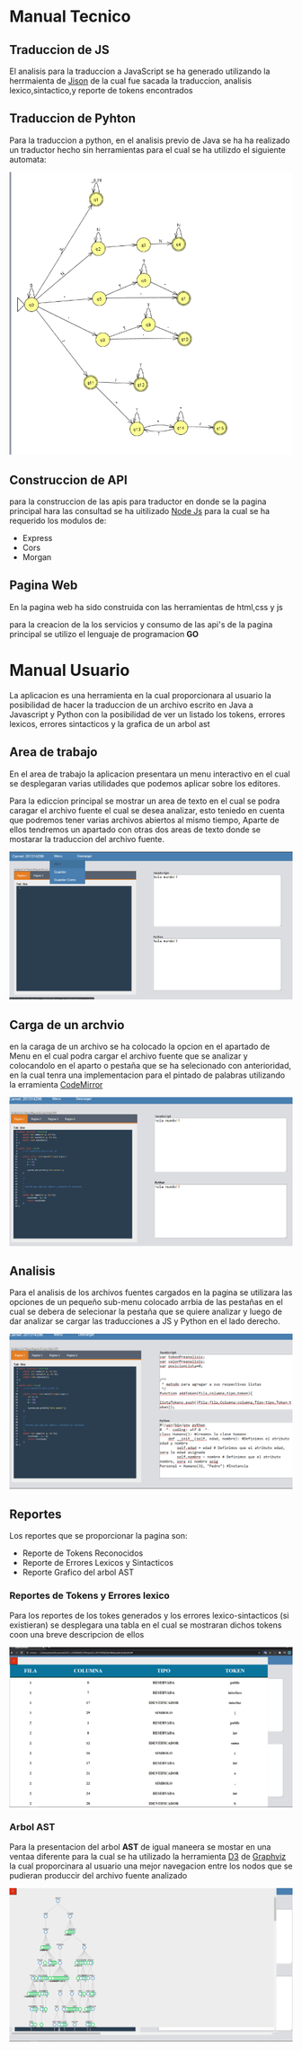 # Manual Tecnico

## Traduccion de JS

El analisis para la traduccion a JavaScript se ha generado utilizando la herrmaienta de [Jison](https://zaa.ch/jison/) de la cual fue sacada la traduccion, analisis lexico,sintactico,y reporte de tokens encontrados

## Traduccion de Pyhton

Para la traduccion a python, en el analisis previo de Java se ha ha realizado un traductor hecho sin herramientas para el cual se ha utilizdo el siguiente automata: 

![automata](https://github.com/hr9457/OLC1_Proyecto2_201314296/blob/master/Capturas/automata.PNG)

## Construccion de API

para la construccion de las apis para traductor en donde se la pagina principal hara las consultad se ha uitilizado [Node Js](https://nodejs.org/en/) para la cual se ha requerido los modulos de: 
* Express
* Cors
* Morgan

## Pagina Web 

En la pagina web ha sido construida con las herramientas de html,css y js

para la creacion de la los servicios y consumo de las api's de la pagina principal se utilizo el lenguaje de programacion **GO** 

# Manual Usuario

La aplicacion es una herramienta en la cual proporcionara al usuario la posibilidad de hacer la traduccion de un archivo escrito en Java a Javascript y Python con la posibilidad de ver un listado los tokens, errores lexicos, errores sintacticos y la grafica de un arbol ast


## Area de trabajo

En el area de trabajo la aplicacion presentara un menu 
interactivo en el cual se desplegaran varias utilidades que podemos aplicar sobre los editores.

Para la ediccion principal se mostrar un area de texto en el cual se podra caragar el archivo fuente el cual se desea analizar, esto teniedo en cuenta que podremos tener varias archivos abiertos al mismo tiempo, Aparte de ellos tendremos un apartado con otras dos areas de texto donde se mostarar la traduccion del archivo fuente.

![Principal](https://github.com/hr9457/OLC1_Proyecto2_201314296/blob/master/Capturas/Principal.PNG)

## Carga de un archvio

en la caraga de un archivo se ha colocado la opcion en el apartado de Menu en el cual podra cargar el archivo fuente que se analizar y colocandolo en el aparto o pestaña que se ha selecionado con anterioridad, en la cual tenra una implementacion para el pintado de palabras utilizando la erramienta [CodeMirror](https://codemirror.net/)

![Carga](https://github.com/hr9457/OLC1_Proyecto2_201314296/blob/master/Capturas/Carga.PNG)

## Analisis

Para el analisis de los archivos fuentes cargados en la pagina se utilizara las opciones de un pequeño sub-menu colocado arrbia de las pestañas en el cual se debera de selecionar la pestaña que se quiere analizar y luego de dar analizar se cargar las traducciones a JS y Python en el lado derecho.

![Analisis](https://github.com/hr9457/OLC1_Proyecto2_201314296/blob/master/Capturas/Analisis.PNG)


## Reportes

Los reportes que se proporcionar la pagina son:

* Reporte de Tokens Reconocidos
* Reporte de Errores Lexicos y Sintacticos
* Reporte Grafico del arbol AST

### Reportes de Tokens y Errores lexico

Para los reportes de los tokes generados y los errores lexico-sintacticos (si existieran) se desplegara una tabla en el cual se mostraran dichos tokens coon una breve descripcion de ellos 

![Reportes](https://github.com/hr9457/OLC1_Proyecto2_201314296/blob/master/Capturas/Tokens.PNG)

### Arbol AST

Para la presentacion del arbol **AST** de igual maneera se mostar en una ventaa diferente para la cual se ha utilizado la herramienta [D3](https://github.com/magjac/d3-graphviz) de [Graphviz](https://www.graphviz.org/resources/) la cual proporcinara al usuario una mejor navegacion entre los nodos que se pudieran produccir del archivo fuente analizado

![Arbol](https://github.com/hr9457/OLC1_Proyecto2_201314296/blob/master/Capturas/ast.PNG)